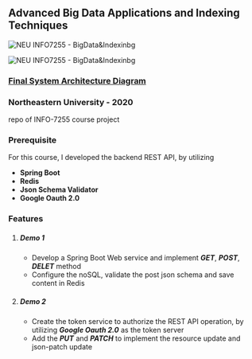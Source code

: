 ## Advanced Big Data Applications and Indexing Techniques

![NEU INFO7255 - BigData&Indexinbg](https://img.shields.io/badge/info7255--v1.0-pasing-bri)

![NEU INFO7255 - BigData&Indexinbg](https://img.shields.io/badge/info7255--v2.0-pasing-bri)



### [Final System Architecture Diagram](diagram.png)



### Northeastern University - 2020

repo of INFO-7255 course project



### Prerequisite

For this course, I developed the backend REST API, by utilizing

- **Spring Boot**
- **Redis**
- **Json Schema Validator**
- **Google Oauth 2.0**

### Features

1. ##### Demo 1

   - Develop a Spring Boot Web service and implement ***GET***, ***POST***, ***DELET*** method
   - Configure the noSQL, validate the post json schema and save content in Redis

2. ##### Demo 2

   - Create the token service to authorize the REST API operation, by utilizing ***Google Oauth 2.0*** as the token server
   - Add the ***PUT*** and ***PATCH*** to implement the resource update and json-patch update

